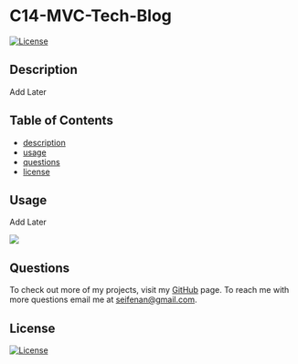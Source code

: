 
  # C14-MVC-Tech-Blog  
  [![License](https://img.shields.io/badge/License-MIT-blue.svg)](https://opensource.org/licenses/mit/)

  ## Description  
  Add Later

  ## Table of Contents 
  * [description](#description)
  * [usage](#usage)
  * [questions](#questions)
  * [license](#license)
  
  ## Usage 
  Add Later

  <img src="assetsimages">
  
  ## Questions
  To check out more of my projects, visit my [GitHub](https://github.com/seifenan) page.
  To reach me with more questions email me at seifenan@gmail.com. 

  ## License
  [![License](https://img.shields.io/badge/License-MIT-blue.svg)](https://opensource.org/licenses/mit/)
